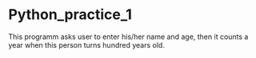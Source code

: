 # Python_practice_1
This programm asks user to enter his/her name and age, then it counts a year when this person turns hundred years old.
